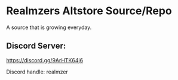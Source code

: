 # Realmzers Altstore Source/Repo
A source that is growing everyday.

## Discord Server:
https://discord.gg/9ArHTK64j6 

Discord handle: realmzer
